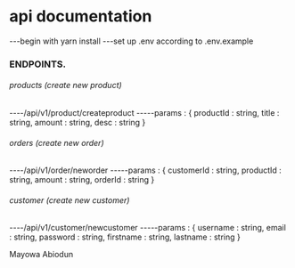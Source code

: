 # api documentation

---begin with yarn install
---set up .env according to .env.example

### ENDPOINTS.

###### products (create new product)

----/api/v1/product/createproduct
-----params : { productId : string, title : string, amount : string, desc : string }

###### orders (create new order)

----/api/v1/order/neworder
-----params : { customerId : string, productId : string, amount : string, orderId : string }

###### customer (create new customer)

----/api/v1/customer/newcustomer
-----params : { username : string, email : string, password : string, firstname : string, lastname : string }

Mayowa Abiodun
